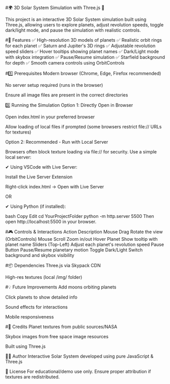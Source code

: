 #🌍 3D Solar System Simulation with Three.js 🚀

This project is an interactive 3D Solar System simulation built using Three.js, allowing users to explore planets, adjust revolution speeds, toggle dark/light mode, and pause the simulation with realistic controls.

#🔧 Features
✅ High-resolution 3D models of planets
✅ Realistic orbit rings for each planet
✅ Saturn and Jupiter's 3D rings
✅ Adjustable revolution speed sliders
✅ Hover tooltips showing planet names
✅ Dark/Light mode with skybox integration
✅ Pause/Resume simulation
✅ Starfield background for depth
✅ Smooth camera controls using OrbitControls


#1️⃣ Prerequisites
Modern browser (Chrome, Edge, Firefox recommended)

No server setup required (runs in the browser)

Ensure all image files are present in the correct directories

3️⃣ Running the Simulation
Option 1: Directly Open in Browser

Open index.html in your preferred browser

Allow loading of local files if prompted (some browsers restrict file:// URLs for textures)

Option 2: Recommended - Run with Local Server

Browsers often block texture loading via file:// for security. Use a simple local server:

✔ Using VSCode with Live Server:

Install the Live Server Extension

Right-click index.html → Open with Live Server

OR

✔ Using Python (if installed):

bash
Copy
Edit
cd YourProjectFolder
python -m http.server 5500
Then open http://localhost:5500 in your browser.

#🎮 Controls & Interactions
Action	Description
Mouse Drag	Rotate the view (OrbitControls)
Mouse Scroll	Zoom in/out
Hover Planet	Show tooltip with planet name
Sliders (Top-Left)	Adjust each planet's revolution speed
Pause Button	Pause/Resume planetary motion
Toggle Dark/Light	Switch background and skybox visibility

#📦 Dependencies
Three.js via Skypack CDN

High-res textures (local /img/ folder)

#💡 Future Improvements
Add moons orbiting planets

Click planets to show detailed info

Sound effects for interactions

Mobile responsiveness

#🙌 Credits
Planet textures from public sources/NASA

Skybox images from free space image resources

Built using Three.js

👨‍💻 Author
Interactive Solar System developed using pure JavaScript & Three.js

📃 License
For educational/demo use only. Ensure proper attribution if textures are redistributed.
